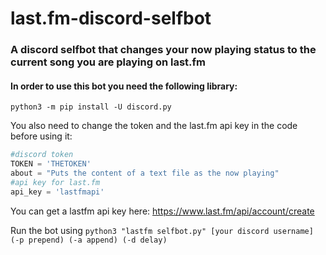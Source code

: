 # last.fm-discord-selfbot
### A discord selfbot that changes your now playing status to the current song you are playing on last.fm

#### In order to use this bot you need the following library:

`python3 -m pip install -U discord.py`

You also need to change the token and the last.fm api key in the code before using it:

```python
#discord token
TOKEN = 'THETOKEN'
about = "Puts the content of a text file as the now playing"
#api key for last.fm
api_key = 'lastfmapi'
```
You can get a lastfm api key here: https://www.last.fm/api/account/create

Run the bot using `python3 "lastfm selfbot.py" [your discord username] (-p prepend) (-a append) (-d delay)`
